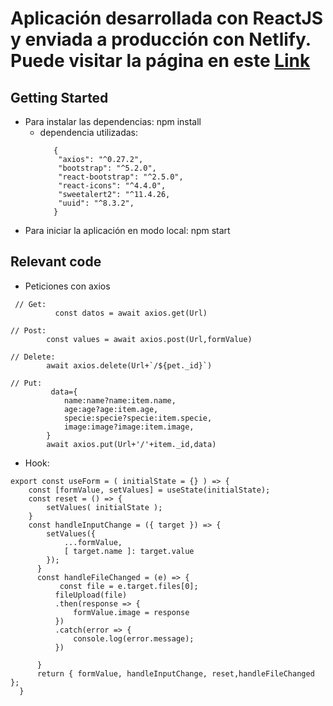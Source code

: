 # Aplicación desarrollada con ReactJS y enviada a producción con Netlify. Puede visitar la página en este [Link](https://pet-loving.netlify.app)


## Getting Started

- Para instalar las dependencias: npm install
    * dependencia utilizadas:
        ```
           {
            "axios": "^0.27.2",
            "bootstrap": "^5.2.0",
            "react-bootstrap": "^2.5.0",
            "react-icons": "^4.4.0",
            "sweetalert2": "^11.4.26,
            "uuid": "^8.3.2",
           }
        ```
- Para iniciar la aplicación en modo local: npm start

## Relevant code
  
 - Peticiones con axios

```
 // Get:
          const datos = await axios.get(Url)
  ```   
  
  ```
 // Post:
          const values = await axios.post(Url,formValue)
  ```    
  
  
  ```
 // Delete:
          await axios.delete(Url+`/${pet._id}`)
  ```   
  
 ```
 // Put:
          data={
             name:name?name:item.name,
             age:age?age:item.age,
             specie:specie?specie:item.specie,
             image:image?image:item.image,
         }
         await axios.put(Url+'/'+item._id,data)
```
  
 * Hook:
```
export const useForm = ( initialState = {} ) => {
    const [formValue, setValues] = useState(initialState);
    const reset = () => {
        setValues( initialState );
    }
    const handleInputChange = ({ target }) => {
        setValues({
            ...formValue,
            [ target.name ]: target.value
        });
      }
      const handleFileChanged = (e) => {
           const file = e.target.files[0];
          fileUpload(file)
          .then(response => {
              formValue.image = response
          })
          .catch(error => {
              console.log(error.message);
          })

      }
      return { formValue, handleInputChange, reset,handleFileChanged };
  }
```      
